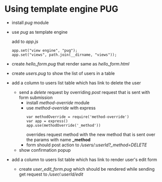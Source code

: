 # Using template engine **PUG**
 
* install *pug* module
* use *pug* as template engine
  
  add to *app.js*
  ```
  app.set("view engine", "pug");
  app.set("views", path.join(__dirname, "views"));
  ```
* create *hello_form.pug* that render same as *hello_form.html*

* create *users.pug* to show the list of users in a table

* add a column to users list table which has link to delete the user
  * send a *delete* request by overriding *post* request that is sent with form submission
    * install *method-override* module
    * use *method-override* with express
      ```
      var methodOverride = require('method-override')
      var app = express()
      app.use(methodOverride('_method'))
      ```
      overrides request method with the new method that is sent over the params with name **_method**
    * form should post action to */users/:userId?_method=DELETE*
  * show confirmation popup

* add a column to users list table which has link to render user's edit form
  * create *user_edit_form.pug* which should be rendered while sending get request to */user/:userId/edit*